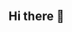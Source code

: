 ## Hi there 👋

<!--
**samialkasas/samialkasas** is a ✨ _special_ ✨ repository because its `README.md` (this file) appears on your GitHub profile.

Name: Sami Al-Kasas 

Email address: samialkasas@gmail.com

A brief description of my Github account: I made the account on January 8, 2021 because a friend told me to download it but I haven't used it till today my username  is just my full name.

A brief description of the repository I created: Created it on September 17, 2024 it is named samialkasas and is located on a file named GitHub. 

A brief description of the steps I took to clone the repository onto My local machine: First I made the repository on google, then I downloaded the GitHub desktop app, then I clone a repository and chose the repository and put it in the GitHub file on my pc.
